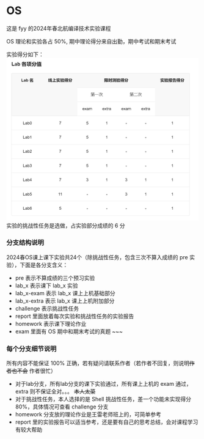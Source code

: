# OS
这是 fyy 的2024年春北航编译技术实验课程

OS 理论和实验各占 50%, 期中理论得分来自出勤，期中考试和期末考试

实验得分如下：
![](image.png)
实验的挑战性任务是选做，占实验部分成绩的 6 分
### 分支结构说明
2024春OS课上课下实验共24个（除挑战性任务，包含三次不算入成绩的 pre 实验），下面是各分支含义：
* pre 表示不算成绩的三个预习实验
* lab_x 表示课下 lab_x 实验
* lab_x-exam 表示 lab_x 课上上机基础部分
* lab_x-extra 表示 lab_x 课上上机附加部分
* challenge 表示挑战性任务
* report 里面放着每次实验和挑战性任务的实验报告
* homework 表示课下理论作业
* exam 里面有 OS 期中和期末考试的真题 ~~~

### 每个分支细节说明
所有内容不能保证 100% 正确，若有疑问请联系作者（若作者不回复，则说明~~作者也不会~~ 作者很忙）
* 对于lab分支，所有lab分支的课下实验通过，所有课上上机的 exam 通过，extra 则不保证全对。。。 ~~本人太菜~~
* 对于挑战性任务，本人选择的是 Shell 挑战性任务，差一个功能未实现得分 80%，具体情况可查看 challenge 分支
* homework 分支放的理论作业是王雷老师班上的，可简单参考
* report 里的实验报告可以适当参考，还是要有自己的思考总结，会对课程学习有较大帮助
